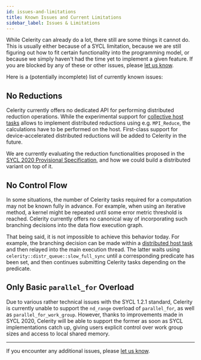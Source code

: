 ```yaml
---
id: issues-and-limitations
title: Known Issues and Current Limitations
sidebar_label: Issues & Limitations
---
```


While Celerity can already do a lot, there still are some things it cannot
do. This is usually either because of a SYCL limitation, because we are still
figuring out how to fit certain functionality into the programming model,
or because we simply haven't had the time yet to implement a given feature.
If you are blocked by any of these or other issues, please
[let us know](https://github.com/celerity/celerity-runtime/issues/new).

Here is a (potentially incomplete) list of currently known issues:

## No Reductions

Celerity currently offers no dedicated API for performing distributed
reduction operations. While the experimental support for [collective host
tasks](host-tasks.md#experimental-collective-host-tasks) allows to implement
distributed reductions using e.g. `MPI_Reduce`, the calculations have to be
performed on the host. First-class support for device-accelerated distributed
reductions will be added to Celerity in the future.

We are currently evaluating the reduction functionalities proposed in the
[SYCL 2020 Provisional Specification](https://www.khronos.org/registry/SYCL/),
and how we could build a distributed variant on top of it.

## No Control Flow

In some situations, the number of Celerity tasks required for a computation
may not be known fully in advance. For example, when using an iterative
method, a kernel might be repeated until some error metric threshold is
reached. Celerity currently offers no canonical way of incorporating such
branching decisions into the data flow execution graph.

That being said, it is not impossible to achieve this behavior today. For
example, the branching decision can be made within a [distributed host
task](host-tasks.md#distributed-host-tasks) and then relayed into the main
execution thread. The latter waits using
`celerity::distr_queue::slow_full_sync` until a corresponding predicate has
been set, and then continues submitting Celerity tasks depending on the
predicate.

## Only Basic `parallel_for` Overload

Due to various rather technical issues with the SYCL 1.2.1 standard, Celerity
is currently unable to support the `nd_range` overload of `parallel_for`, as
well as `parallel_for_work_group`. However, thanks to improvements made in
SYCL 2020, Celerity will be able to support the former as soon as SYCL
implementations catch up, giving users explicit control over work group
sizes and access to local shared memory.

---

If you encounter any additional issues, please [let us
know](https://github.com/celerity/celerity-runtime/issues/new).
